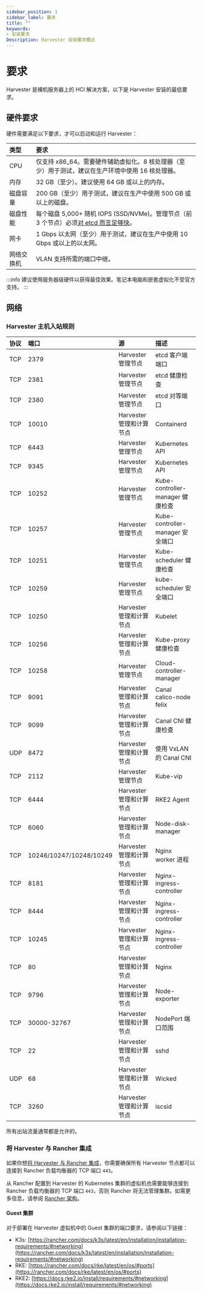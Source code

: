 ```yaml
---
sidebar_position: 1
sidebar_label: 要求
title: ""
keywords:
- 安装要求
Description: Harvester 安装要求概述
---
```

# 要求
Harvester 是裸机服务器上的 HCI 解决方案，以下是 Harvester 安装的最低要求。

## 硬件要求
硬件需要满足以下要求，才可以启动和运行 Harvester：

| 类型 | 要求 |
|:-----------------|:------------------------------------------------------------------------------------------------------------------------------------------------------------------------------------------------------|
| CPU | 仅支持 x86_64。需要硬件辅助虚拟化。8 核处理器（至少）用于测试，建议在生产环境中使用 16 核处理器。 |
| 内存 | 32 GB（至少）。建议使用 64 GB 或以上的内存。 |
| 磁盘容量 | 200 GB（至少）用于测试，建议在生产中使用 500 GB 或以上的磁盘。 |
| 磁盘性能 | 每个磁盘 5,000+ 随机 IOPS (SSD/NVMe)。管理节点（前 3 个节点）必须[对 etcd 而言足够快](https://www.ibm.com/cloud/blog/using-fio-to-tell-whether-your-storage-is-fast-enough-for-etcd)。 |
| 网卡 | 1 Gbps 以太网（至少）用于测试，建议在生产中使用 10 Gbps 或以上的以太网。 |
| 网络交换机 | VLAN 支持所需的端口中继。 |

:::info
建议使用服务器级硬件以获得最佳效果。笔记本电脑和嵌套虚拟化不受官方支持。
:::

## 网络

### Harvester 主机入站规则

| 协议 | 端口 | 源 | 描述 |
|:----------|:---------------------------|:-----------------------------------------|:----------------------------------------|
| TCP | 2379 | Harvester 管理节点 | etcd 客户端端口 |
| TCP | 2381 | Harvester 管理节点 | etcd 健康检查 |
| TCP | 2380 | Harvester 管理节点 | etcd 对等端口 |
| TCP | 10010 | Harvester 管理和计算节点 | Containerd |
| TCP | 6443 | Harvester 管理节点 | Kubernetes API |
| TCP | 9345 | Harvester 管理节点 | Kubernetes API |
| TCP | 10252 | Harvester 管理节点 | Kube-controller-manager 健康检查 |
| TCP | 10257 | Harvester 管理节点 | Kube-controller-manager 安全端口 |
| TCP | 10251 | Harvester 管理节点 | Kube-scheduler 健康检查 |
| TCP | 10259 | Harvester 管理节点 | kube-scheduler 安全端口 |
| TCP | 10250 | Harvester 管理和计算节点 | Kubelet |
| TCP | 10256 | Harvester 管理和计算节点 | Kube-proxy 健康检查 |
| TCP | 10258 | Harvester 管理节点 | Cloud-controller-manager |
| TCP | 9091 | Harvester 管理和计算节点 | Canal calico-node felix |
| TCP | 9099 | Harvester 管理和计算节点 | Canal CNI 健康检查 |
| UDP | 8472 | Harvester 管理和计算节点 | 使用 VxLAN 的 Canal CNI |
| TCP | 2112 | Harvester 管理节点 | Kube-vip |
| TCP | 6444 | Harvester 管理和计算节点 | RKE2 Agent |
| TCP | 6060 | Harvester 管理和计算节点 | Node-disk-manager |
| TCP | 10246/10247/10248/10249 | Harvester 管理和计算节点 | Nginx worker 进程 |
| TCP | 8181 | Harvester 管理和计算节点 | Nginx-ingress-controller |
| TCP | 8444 | Harvester 管理和计算节点 | Nginx-ingress-controller |
| TCP | 10245 | Harvester 管理和计算节点 | Nginx-ingress-controller |
| TCP | 80 | Harvester 管理和计算节点 | Nginx |
| TCP | 9796 | Harvester 管理和计算节点 | Node-exporter |
| TCP | 30000-32767 | Harvester 管理和计算节点 | NodePort 端口范围 |
| TCP | 22 | Harvester 管理和计算节点 | sshd |
| UDP | 68 | Harvester 管理和计算节点 | Wicked |
| TCP | 3260 | Harvester 管理和计算节点 | iscsid |

所有出站流量通常都是允许的。

### 将 Harvester 与 Rancher 集成

如果你想[将 Harvester 与 Rancher 集成](../rancher/rancher-integration.md)，你需要确保所有 Harvester 节点都可以连接到 Rancher 负载均衡器的 TCP 端口 `443`。

从 Rancher 配置到 Harvester 的 Kubernetes 集群的虚拟机也需要能够连接到 Rancher 负载均衡器的 TCP 端口 `443`，否则 Rancher 将无法管理集群。如需更多信息，请参阅 [Rancher 架构](https://rancher.com/docs/rancher/v2.6/en/overview/architecture/)。

#### Guest 集群
对于部署在 Harvester 虚拟机中的 Guest 集群的端口要求，请参阅以下链接：

- K3s: [https://rancher.com/docs/k3s/latest/en/installation/installation-requirements/#networking](https://rancher.com/docs/k3s/latest/en/installation/installation-requirements/#networking)
- RKE: [https://rancher.com/docs/rke/latest/en/os/#ports](https://rancher.com/docs/rke/latest/en/os/#ports)
- RKE2: [https://docs.rke2.io/install/requirements/#networking](https://docs.rke2.io/install/requirements/#networking)

